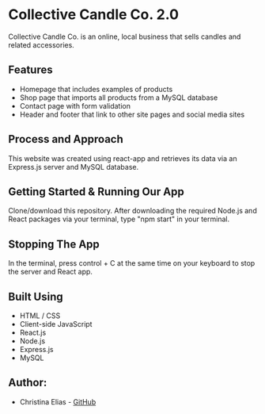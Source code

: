 # Collective Candle Co. 2.0

Collective Candle Co. is an online, local business that sells candles and related accessories. 

## Features
- Homepage that includes examples of products
- Shop page that imports all products from a MySQL database
- Contact page with form validation
- Header and footer that link to other site pages and social media sites
 
## Process and Approach

This website was created using react-app and retrieves its data via an Express.js server and MySQL database.

## Getting Started & Running Our App
Clone/download this repository. After downloading the required Node.js and React packages via your terminal, type "npm start" in your terminal.

## Stopping The App
In the terminal, press control + C at the same time on your keyboard to stop the server and React app.

## Built Using
* HTML / CSS
* Client-side JavaScript
* React.js
* Node.js
* Express.js
* MySQL

## Author: 

- Christina Elias - [GitHub](https://github.com/eliaschristina4)
